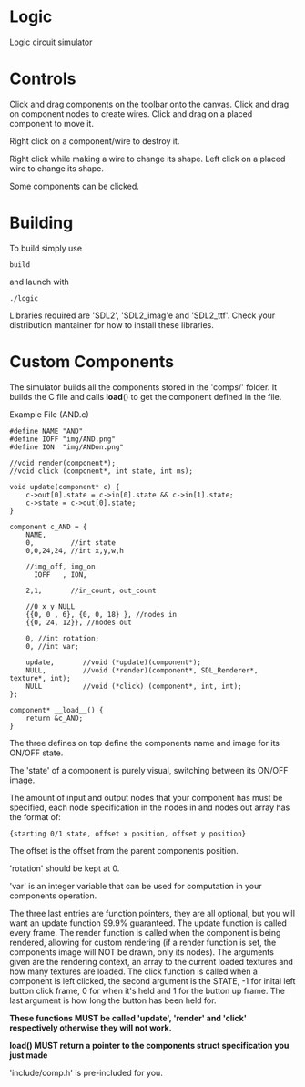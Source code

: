 # Logic
Logic circuit simulator

# Controls
Click and drag components on the toolbar onto the canvas.
Click and drag on component nodes to create wires.
Click and drag on a placed component to move it.

Right click on a component/wire to destroy it.

Right click while making a wire to change its shape.
Left click on a placed wire to change its shape.

Some components can be clicked.

# Building

To build simply use
```
build
```

and launch with
```
./logic
```

Libraries required are 'SDL2', 'SDL2_imag'e and 'SDL2_ttf'.
Check your distribution mantainer for how to install these libraries.

# Custom Components
The simulator builds all the components stored in the 'comps/' folder.
It builds the C file and calls __load__() to get the component defined in the file.

Example File (AND.c)
```
#define NAME "AND"
#define IOFF "img/AND.png"
#define ION  "img/ANDon.png"

//void render(component*);
//void click (component*, int state, int ms);

void update(component* c) {
	c->out[0].state = c->in[0].state && c->in[1].state;
	c->state = c->out[0].state;
}

component c_AND = {
	NAME,
	0,         //int state
	0,0,24,24, //int x,y,w,h

	//img_off, img_on
	  IOFF   , ION,  

	2,1,       //in_count, out_count

	//0 x y NULL
	{{0, 0 , 6}, {0, 0, 18} }, //nodes in 
	{{0, 24, 12}}, //nodes out

	0, //int rotation;
	0, //int var;

	update,       //void (*update)(component*);
	NULL,         //void (*render)(component*, SDL_Renderer*, texture*, int);
	NULL          //void (*click) (component*, int, int);
};

component* __load__() {
	return &c_AND;
}
```

The three defines on top define the components name and image for its ON/OFF state.

The 'state' of a component is purely visual, switching between its ON/OFF image.

The amount of input and output nodes that your component has must be specified,
each node specification in the nodes in and nodes out array has the format of:
```
{starting 0/1 state, offset x position, offset y position}
```
The offset is the offset from the parent components position.

'rotation' should be kept at 0.

'var' is an integer variable that can be used for computation in your components operation.

The three last entries are function pointers, they are all optional, but you will want an
update function 99.9% guaranteed.
The update function is called every frame.
The render function is called when the component is being rendered, allowing for custom rendering
(if a render function is set, the components image will NOT be drawn, only its nodes). The arguments given
are the rendering context, an array to the current loaded textures and how many textures are loaded.
The click function is called when a component is left clicked, the second argument is the STATE,
-1 for inital left button click frame, 0 for when it's held and 1 for the button up frame. The
last argument is how long the button has been held for.

**These functions MUST be called 'update', 'render' and 'click' respectively otherwise they will
not work.**

**__load__() MUST return a pointer to the components struct specification you just made**

'include/comp.h' is pre-included for you.
